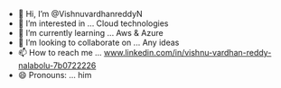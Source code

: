 - 👋 Hi, I’m @VishnuvardhanreddyN
- 👀 I’m interested in ... Cloud technologies
- 🌱 I’m currently learning ... Aws & Azure
- 💞️ I’m looking to collaborate on ... Any ideas
- 📫 How to reach me ... www.linkedin.com/in/vishnu-vardhan-reddy-nalabolu-7b0722226
- 😄 Pronouns: ... him


<!---
VishnuvardhanreddyN-cloud/VishnuvardhanreddyN-cloud is a ✨ special ✨ repository because its `README.md` (this file) appears on your GitHub profile.
You can click the Preview link to take a look at your changes.
--->
